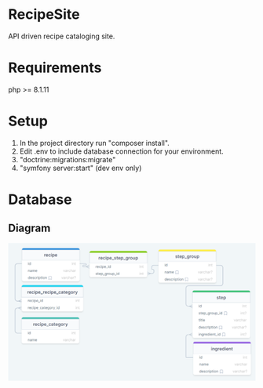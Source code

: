 # RecipeSite
API driven recipe cataloging site.


# Requirements
php >= 8.1.11


# Setup
1. In the project directory run "composer install".
2. Edit .env to include database connection for your environment.
3. "doctrine:migrations:migrate"
4. "symfony server:start" (dev env only)


# Database
## Diagram
![Alt text](/documentation/database/diagram/Version20221029190708.png "Database Diagram")
